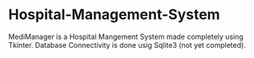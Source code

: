 # Hospital-Management-System
MediManager is a Hospital Mangement System made completely using Tkinter.
Database Connectivity is done usig Sqlite3 (not yet completed).
